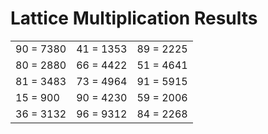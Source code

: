 # Lattice Multiplication Results

|   |   |   |
|---|---|---|
| 90 = 7380 | 41 = 1353 | 89 = 2225 |
| 80 = 2880 | 66 = 4422 | 51 = 4641 |
| 81 = 3483 | 73 = 4964 | 91 = 5915 |
| 15 = 900 | 90 = 4230 | 59 = 2006 |
| 36 = 3132 | 96 = 9312 | 84 = 2268 |
